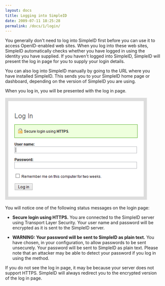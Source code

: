 ```yaml
---
layout: docs
title: Logging into SimpleID
date: 2009-07-11 18:25:28
permalink: /docs/1/login/
---
```


You generally don't need to log into SimpleID first before you can use it to access OpenID-enabled web sites.  When you log into these web sites, SimpleID automatically checks whether you have logged in using the identity you have supplied.  If you haven't logged into SimpleID, SimpleID will present the log in page for you to supply your login details.

You can also log into SimpleID manually by going to the URL where you have installed SimpleID.  This sends you to your SimpleID home page or dashboard, depending on the version of SimpleID you are using.

When you log in, you will be presented with the log in page.

![SimpleID login page](/assets/files/login.png)

You will notice one of the following status messages on the login page:

* **Secure login using HTTPS.**  You are connected to the SimpleID server using Transport Layer Security.  Your user name and password will be encrypted as it is sent to the SimpleID server.

* **WARNING:  Your password will be sent to SimpleID as plain text.**  You have chosen, in your configuration, to allow passwords to be sent unsecurely.  Your password will be sent to SimpleID as plain text.  Please note that an attacker may be able to detect your password if you log in using the method.

If you do not see the log in page, it may be because your server does not support HTTPS.  SimpleID will always redirect you to the encrypted version of the log in page.